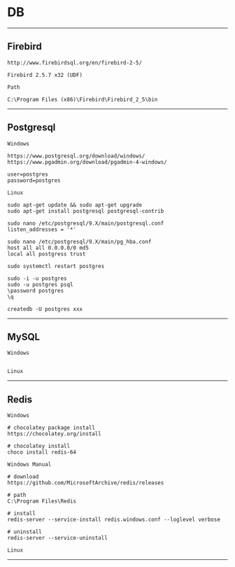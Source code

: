 # DB

----
Firebird
---

    http://www.firebirdsql.org/en/firebird-2-5/

    Firebird 2.5.7 x32 (UDF)

    Path

    C:\Program Files (x86)\Firebird\Firebird_2_5\bin

----
Postgresql
---

    Windows

    https://www.postgresql.org/download/windows/
    https://www.pgadmin.org/download/pgadmin-4-windows/

    user=postgres
    password=postgres

    Linux
    
    sudo apt-get update && sudo apt-get upgrade
    sudo apt-get install postgresql postgresql-contrib
        
    sudo nano /etc/postgresql/9.X/main/postgresql.conf
    listen_addresses = '*'
    
    sudo nano /etc/postgresql/9.X/main/pg_hba.conf
    host all all 0.0.0.0/0 md5
    local all postgress trust
    
    sudo systemctl restart postgres
    
    sudo -i -u postgres
    sudo -u postgres psql
    \password postgres
    \q
    
    createdb -U postgres xxx
    
----
MySQL
---

    Windows


    Linux
    
----
Redis
---

    Windows

    # chocolatey package install
    https://chocolatey.org/install
    
    # chocolatey install
    choco install redis-64

    Windows Manual

    # download
    https://github.com/MicrosoftArchive/redis/releases

    # path
    C:\Program Files\Redis

    # install
    redis-server --service-install redis.windows.conf --loglevel verbose
    
    # uninstall
    redis-server --service-uninstall
    
    Linux

----
